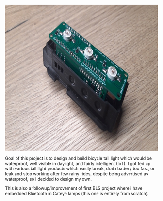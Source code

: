 <p align="center">
<img src="https://github.com/woytekm/Aurora_module/blob/main/applications/BLS2-rear/bls2_rear_prototype_v3.jpg" width="660" height="480">
</p>
Goal of this project is to design and build bicycle tail light which would be waterproof, well visible in daylight, and fairly intelligent (IoT).
I got fed up with various tail light products which easily break, drain battery too fast, or leak and stop working after few rainy rides, despite being advertised as waterproof, so i decided to design my own. 

This is also a followup/improvement of first BLS project where i have embedded Bluetooth in Cateye lamps (this one is entirely from scratch).
